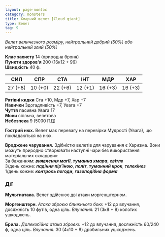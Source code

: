 ```yaml
---
layout: page-nontoc
category: monsters
title: Хмарний велет [Cloud giant]
type: Велет
tag: 9
---
```


_Велет величезного розміру, нейтральний добрий (50%) або нейтральний злий (50%)_  

**Клас захисту** 14 (природна броня)    
**Пункти здоров'я** 200 (16к12 + 96)    
**Швидкість** 40 ф.  

| СИЛ     | СПР     | СТА     | ІНТ     | МДР     | ХАР     |
| ------- | ------- | ------- | ------- | ------- | ------- |
| 27 (+8) | 10 (+0) | 22 (+6) | 12 (+1) | 16 (+3) | 16 (+3) |

**Рятівні кидки** Ста +10, Мдр +7, Хар +7    
**Навички** Здогадливість +7, Увага +7    
**Чуття** пасивна Увага 17    
**Мови** спільна, велетова    
**Небезпека** 9 (5000 ПД)  

**Гострий нюх.** Велет має перевагу на перевірки Мудрості (Увага), що покладаються на нюх.    

**Вроджене чарування.** Здібністю велетів для чарування є Харизма. Вони можуть природно створювати наступні чари без використання матеріальних складових:    
За бажанням: **_виявлення магії_**, **_туманна хмара_**, **_світло_**    
3/день кожне: **_падіння пір'їною_**, **_політ_**, **_туманний крок_**, **_телекінез_**    
1/день кожне: **_контроль погоди_**, **_газоподібна форма_**  

### Дії
**Мультиатака.** Велет здійснює дві атаки моргенштерном.    

**Моргенштерн.** _Атака зброєю ближнього бою:_ +12 до влучання, досяжність 10 футів, одна ціль. _Влучання:_ 21 (3к8 + 8) колотих ушкоджень.    

**Брила.** _Далекобійна атака зброєю:_ +12 до влучання, досяжність 60/240 ф, одна ціль. _Влучання:_ 30 (4к10 + 8) дробильних ушкоджень.
